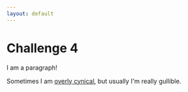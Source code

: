 ```yaml
---
layout: default
---
```

# Challenge 4

I am a paragraph!

Sometimes I am [overly cynical](https://triplebyte.github.io/web-crawler-test-site/test4/cynical.html), but usually I'm really gullible.
